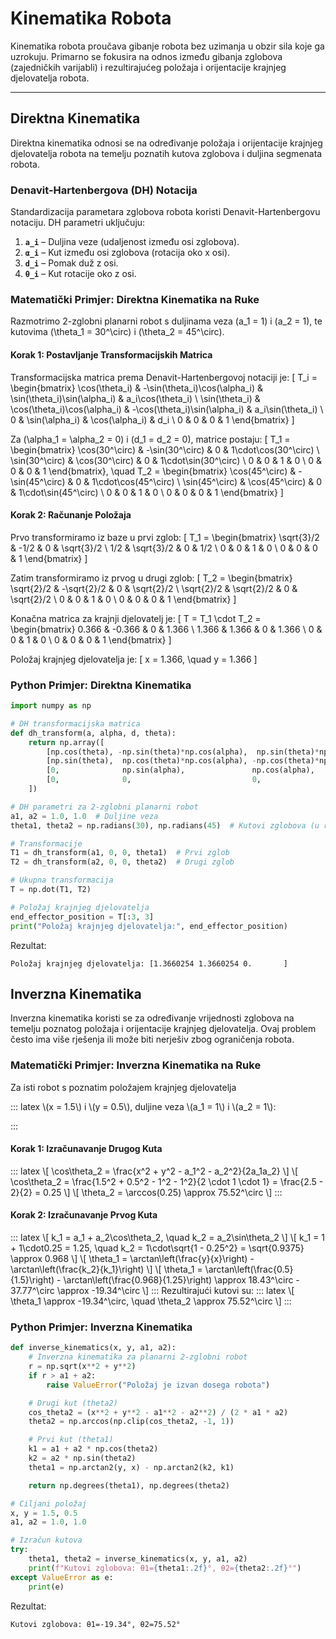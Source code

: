 # Kinematika Robota

Kinematika robota proučava gibanje robota bez uzimanja u obzir sila koje ga uzrokuju. Primarno se fokusira na odnos između gibanja zglobova (zajedničkih varijabli) i rezultirajućeg položaja i orijentacije krajnjeg djelovatelja robota.

---

## Direktna Kinematika

Direktna kinematika odnosi se na određivanje položaja i orijentacije krajnjeg djelovatelja robota na temelju poznatih kutova zglobova i duljina segmenata robota.

### Denavit-Hartenbergova (DH) Notacija

Standardizacija parametara zglobova robota koristi Denavit-Hartenbergovu notaciju. DH parametri uključuju:
1. **`a_i`** – Duljina veze (udaljenost između osi zglobova).
2. **`α_i`** – Kut između osi zglobova (rotacija oko x osi).
3. **`d_i`** – Pomak duž z osi.
4. **`θ_i`** – Kut rotacije oko z osi.

### Matematički Primjer: Direktna Kinematika na Ruke

Razmotrimo 2-zglobni planarni robot s duljinama veza \(a_1 = 1\) i \(a_2 = 1\), te kutovima \(\theta_1 = 30^\circ\) i \(\theta_2 = 45^\circ\).

#### Korak 1: Postavljanje Transformacijskih Matrica
Transformacijska matrica prema Denavit-Hartenbergovoj notaciji je:
\[
T_i = \begin{bmatrix}
\cos(\theta_i) & -\sin(\theta_i)\cos(\alpha_i) & \sin(\theta_i)\sin(\alpha_i) & a_i\cos(\theta_i) \\
\sin(\theta_i) & \cos(\theta_i)\cos(\alpha_i) & -\cos(\theta_i)\sin(\alpha_i) & a_i\sin(\theta_i) \\
0 & \sin(\alpha_i) & \cos(\alpha_i) & d_i \\
0 & 0 & 0 & 1
\end{bmatrix}
\]

Za \(\alpha_1 = \alpha_2 = 0\) i \(d_1 = d_2 = 0\), matrice postaju:
\[
T_1 = \begin{bmatrix}
\cos(30^\circ) & -\sin(30^\circ) & 0 & 1\cdot\cos(30^\circ) \\
\sin(30^\circ) & \cos(30^\circ) & 0 & 1\cdot\sin(30^\circ) \\
0 & 0 & 1 & 0 \\
0 & 0 & 0 & 1
\end{bmatrix},
\quad
T_2 = \begin{bmatrix}
\cos(45^\circ) & -\sin(45^\circ) & 0 & 1\cdot\cos(45^\circ) \\
\sin(45^\circ) & \cos(45^\circ) & 0 & 1\cdot\sin(45^\circ) \\
0 & 0 & 1 & 0 \\
0 & 0 & 0 & 1
\end{bmatrix}
\]

#### Korak 2: Računanje Položaja
Prvo transformiramo iz baze u prvi zglob:
\[
T_1 = \begin{bmatrix}
\sqrt{3}/2 & -1/2 & 0 & \sqrt{3}/2 \\
1/2 & \sqrt{3}/2 & 0 & 1/2 \\
0 & 0 & 1 & 0 \\
0 & 0 & 0 & 1
\end{bmatrix}
\]

Zatim transformiramo iz prvog u drugi zglob:
\[
T_2 = \begin{bmatrix}
\sqrt{2}/2 & -\sqrt{2}/2 & 0 & \sqrt{2}/2 \\
\sqrt{2}/2 & \sqrt{2}/2 & 0 & \sqrt{2}/2 \\
0 & 0 & 1 & 0 \\
0 & 0 & 0 & 1
\end{bmatrix}
\]

Konačna matrica za krajnji djelovatelj je:
\[
T = T_1 \cdot T_2 = \begin{bmatrix}
0.366 & -0.366 & 0 & 1.366 \\
1.366 & 1.366 & 0 & 1.366 \\
0 & 0 & 1 & 0 \\
0 & 0 & 0 & 1
\end{bmatrix}
\]

Položaj krajnjeg djelovatelja je:
\[
x = 1.366, \quad y = 1.366
\]

### Python Primjer: Direktna Kinematika
```python
import numpy as np

# DH transformacijska matrica
def dh_transform(a, alpha, d, theta):
    return np.array([
        [np.cos(theta), -np.sin(theta)*np.cos(alpha),  np.sin(theta)*np.sin(alpha), a*np.cos(theta)],
        [np.sin(theta),  np.cos(theta)*np.cos(alpha), -np.cos(theta)*np.sin(alpha), a*np.sin(theta)],
        [0,              np.sin(alpha),               np.cos(alpha),              d],
        [0,              0,                           0,                          1]
    ])

# DH parametri za 2-zglobni planarni robot
a1, a2 = 1.0, 1.0  # Duljine veza
theta1, theta2 = np.radians(30), np.radians(45)  # Kutovi zglobova (u radijanima)

# Transformacije
T1 = dh_transform(a1, 0, 0, theta1)  # Prvi zglob
T2 = dh_transform(a2, 0, 0, theta2)  # Drugi zglob

# Ukupna transformacija
T = np.dot(T1, T2)

# Položaj krajnjeg djelovatelja
end_effector_position = T[:3, 3]
print("Položaj krajnjeg djelovatelja:", end_effector_position)
```

Rezultat:
```
Položaj krajnjeg djelovatelja: [1.3660254 1.3660254 0.       ]
```

## Inverzna Kinematika

Inverzna kinematika koristi se za određivanje vrijednosti zglobova na temelju poznatog položaja i orijentacije krajnjeg djelovatelja. Ovaj problem često ima više rješenja ili može biti nerješiv zbog ograničenja robota.

### Matematički Primjer: Inverzna Kinematika na Ruke

Za isti robot s poznatim položajem krajnjeg djelovatelja 

::: latex
\\(x = 1.5\\) i \\(y = 0.5\\), duljine veza \\(a_1 = 1\\) i \\(a_2 = 1\\):

::: 

#### Korak 1: Izračunavanje Drugog Kuta
::: latex
\\[
\\cos\\theta_2 = \\frac{x^2 + y^2 - a_1^2 - a_2^2}{2a_1a_2}
\\]
\\[
\\cos\\theta_2 = \\frac{1.5^2 + 0.5^2 - 1^2 - 1^2}{2 \\cdot 1 \\cdot 1} = \\frac{2.5 - 2}{2} = 0.25
\\]
\\[
\\theta_2 = \\arccos(0.25) \\approx 75.52^\\circ
\\]
::: 
#### Korak 2: Izračunavanje Prvog Kuta
::: latex
\\[
k_1 = a_1 + a_2\\cos\\theta_2, \\quad k_2 = a_2\\sin\\theta_2
\\]
\\[
k_1 = 1 + 1\\cdot0.25 = 1.25, \\quad k_2 = 1\\cdot\\sqrt{1 - 0.25^2} = \\sqrt{0.9375} \\approx 0.968
\\]
\\[
\\theta_1 = \\arctan\\left(\\frac{y}{x}\\right) - \\arctan\\left(\\frac{k_2}{k_1}\\right)
\\]
\\[
\\theta_1 = \\arctan\\left(\\frac{0.5}{1.5}\\right) - \\arctan\\left(\\frac{0.968}{1.25}\\right) \\approx 18.43^\\circ - 37.77^\\circ \\approx -19.34^\\circ
\\]
::: 
Rezultirajući kutovi su:
::: latex
\\[
\\theta_1 \\approx -19.34^\\circ, \\quad \\theta_2 \\approx 75.52^\\circ
\\]
::: 

### Python Primjer: Inverzna Kinematika
```python
def inverse_kinematics(x, y, a1, a2):
    # Inverzna kinematika za planarni 2-zglobni robot
    r = np.sqrt(x**2 + y**2)
    if r > a1 + a2:
        raise ValueError("Položaj je izvan dosega robota")

    # Drugi kut (theta2)
    cos_theta2 = (x**2 + y**2 - a1**2 - a2**2) / (2 * a1 * a2)
    theta2 = np.arccos(np.clip(cos_theta2, -1, 1))

    # Prvi kut (theta1)
    k1 = a1 + a2 * np.cos(theta2)
    k2 = a2 * np.sin(theta2)
    theta1 = np.arctan2(y, x) - np.arctan2(k2, k1)

    return np.degrees(theta1), np.degrees(theta2)

# Ciljani položaj
x, y = 1.5, 0.5
a1, a2 = 1.0, 1.0

# Izračun kutova
try:
    theta1, theta2 = inverse_kinematics(x, y, a1, a2)
    print(f"Kutovi zglobova: θ1={theta1:.2f}°, θ2={theta2:.2f}°")
except ValueError as e:
    print(e)
```

Rezultat:
```
Kutovi zglobova: θ1=-19.34°, θ2=75.52°
```
